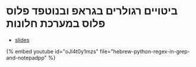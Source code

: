 # ביטויים רגולרים בגראפ ובנוטפד פלוס פלוס במערכת חלונות

* [slides](https://code-maven.com/slides/python-programming/)

{% embed youtube id="oJl4t0y1mzs" file="hebrew-python-regex-in-grep-and-notepadpp" %}

